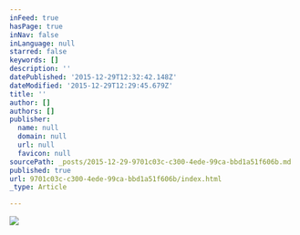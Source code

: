 ```yaml
---
inFeed: true
hasPage: true
inNav: false
inLanguage: null
starred: false
keywords: []
description: ''
datePublished: '2015-12-29T12:32:42.148Z'
dateModified: '2015-12-29T12:29:45.679Z'
title: ''
author: []
authors: []
publisher:
  name: null
  domain: null
  url: null
  favicon: null
sourcePath: _posts/2015-12-29-9701c03c-c300-4ede-99ca-bbd1a51f606b.md
published: true
url: 9701c03c-c300-4ede-99ca-bbd1a51f606b/index.html
_type: Article

---
```

![](https://the-grid-user-content.s3-us-west-2.amazonaws.com/e46d6cec-1e75-4824-a7ea-a7bd1f17db0d.png)